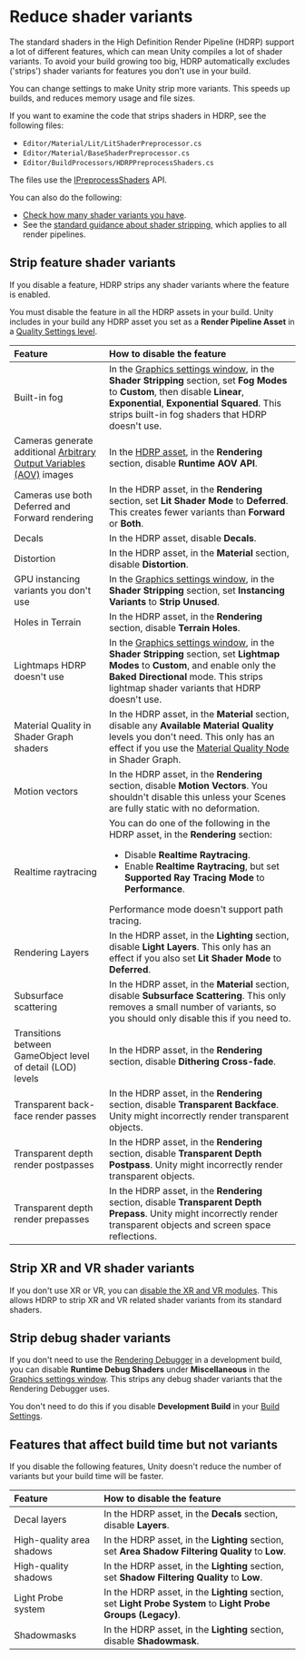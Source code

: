 # Reduce shader variants

The standard shaders in the High Definition Render Pipeline (HDRP) support a lot of different features, which can mean Unity compiles a lot of shader variants. To avoid your build growing too big, HDRP automatically excludes ('strips') shader variants for features you don't use in your build.

You can change settings to make Unity strip more variants. This speeds up builds, and reduces memory usage and file sizes.

If you want to examine the code that strips shaders in HDRP, see the following files:

- `Editor/Material/Lit/LitShaderPreprocessor.cs`
- `Editor/Material/BaseShaderPreprocessor.cs`
- `Editor/BuildProcessors/HDRPPreprocessShaders.cs`

The files use the [IPreprocessShaders](https://docs.unity3d.com/ScriptReference/Build.IPreprocessShaders.html) API.

You can also do the following:

- [Check how many shader variants you have](https://docs.unity3d.com/Manual/shader-how-many-variants.html).
- See the [standard guidance about shader stripping](https://docs.unity3d.com/Manual/shader-variant-stripping.html), which applies to all render pipelines.

## Strip feature shader variants

If you disable a feature, HDRP strips any shader variants where the feature is enabled.

You must disable the feature in all the HDRP assets in your build. Unity includes in your build any HDRP asset you set as a **Render Pipeline Asset** in a [Quality Settings level](https://docs.unity3d.com/Manual/class-QualitySettings.html).

| **Feature** | **How to disable the feature** |
| :-- | :-- |
| Built-in fog | In the [Graphics settings window](Default-Settings-Window.md), in the **Shader Stripping** section, set **Fog Modes** to **Custom**, then disable **Linear**, **Exponential**, **Exponential Squared**. This strips built-in fog shaders that HDRP doesn't use. |
| Cameras generate additional [Arbitrary Output Variables (AOV)](AOVs.md) images | In the [HDRP asset](HDRP-Asset.md), in the **Rendering** section, disable **Runtime AOV API**. |
| Cameras use both Deferred and Forward rendering | In the HDRP asset, in the **Rendering** section, set **Lit Shader Mode** to **Deferred**. This creates fewer variants than **Forward** or **Both**. |
| Decals | In the HDRP asset, disable **Decals**. |
| Distortion | In the HDRP asset, in the **Material** section, disable **Distortion**. |
| GPU instancing variants you don't use | In the [Graphics settings window](Default-Settings-Window.md), in the **Shader Stripping** section, set **Instancing Variants** to **Strip Unused**. |
| Holes in Terrain | In the HDRP asset, in the **Rendering** section, disable **Terrain Holes**. |
| Lightmaps HDRP doesn't use | In the [Graphics settings window](Default-Settings-Window.md), in the **Shader Stripping** section, set **Lightmap Modes** to **Custom**, and enable only the **Baked Directional** mode. This strips lightmap shader variants that HDRP doesn't use. |
| Material Quality in Shader Graph shaders | In the HDRP asset, in the **Material** section, disable any **Available Material Quality** levels you don't need. This only has an effect if you use the [Material Quality Node](https://docs.unity3d.com/Packages/com.unity.render-pipelines.high-definition@15.0/manual/Scalability-Manual.html) in Shader Graph. |
| Motion vectors | In the HDRP asset, in the **Rendering** section, disable **Motion Vectors**. You shouldn't disable this unless your Scenes are fully static with no deformation. |
| Realtime raytracing | You can do one of the following in the HDRP asset, in the **Rendering** section:<ul><li>Disable **Realtime Raytracing**.</li><li>Enable **Realtime Raytracing**, but set **Supported Ray Tracing Mode** to **Performance**.</li></ul> Performance mode doesn't support path tracing. |
| Rendering Layers | In the HDRP asset, in the **Lighting** section, disable **Light Layers**. This only has an effect if you also set **Lit Shader Mode** to **Deferred**. |
| Subsurface scattering | In the HDRP asset, in the **Material** section, disable **Subsurface Scattering**. This only removes a small number of variants, so you should only disable this if you need to. |
| Transitions between GameObject level of detail (LOD) levels | In the HDRP asset, in the **Rendering** section, disable **Dithering Cross-fade**. |
| Transparent back-face render passes | In the HDRP asset, in the **Rendering** section, disable **Transparent Backface**. Unity might incorrectly render transparent objects. |
| Transparent depth render postpasses | In the HDRP asset, in the **Rendering** section, disable **Transparent Depth Postpass**. Unity might incorrectly render transparent objects. |
| Transparent depth render prepasses | In the HDRP asset, in the **Rendering** section, disable **Transparent Depth Prepass**. Unity might incorrectly render transparent objects and screen space reflections. |

## Strip XR and VR shader variants

If you don't use XR or VR, you can [disable the XR and VR modules](https://docs.unity3d.com/Documentation/Manual/upm-ui.html). This allows HDRP to strip XR and VR related shader variants from its standard shaders.

## Strip debug shader variants

If you don't need to use the [Rendering Debugger](use-the-rendering-debugger.md) in a development build, you can disable **Runtime Debug Shaders** under **Miscellaneous** in the [Graphics settings window](Default-Settings-Window.md). This strips any debug shader variants that the Rendering Debugger uses.

You don't need to do this if you disable **Development Build** in your [Build Settings](https://docs.unity3d.com/Manual/BuildSettings.html).

## Features that affect build time but not variants

If you disable the following features, Unity doesn't reduce the number of variants but your build time will be faster.

| **Feature** | **How to disable the feature** |
| :-- | :-- |
| Decal layers | In the HDRP asset, in the **Decals** section, disable **Layers**. |
| High-quality area shadows | In the HDRP asset, in the **Lighting** section, set **Area Shadow Filtering Quality** to **Low**. |
| High-quality shadows | In the HDRP asset, in the **Lighting** section, set **Shadow Filtering Quality** to **Low**. |
| Light Probe system | In the HDRP asset, in the **Lighting** section, set **Light Probe System** to **Light Probe Groups (Legacy)**. |
| Shadowmasks | In the HDRP asset, in the **Lighting** section, disable **Shadowmask**. |
